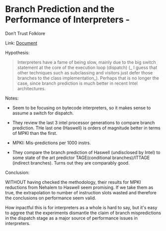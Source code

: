 # Branch Prediction and the Performance of Interpreters -
Don’t Trust Folklore

Link: [Document](https://hal.inria.fr/hal-01100647/document)

Hypothesis: 

> Interpreters have a fame of being slow, mainly due to the big switch statement at the core of the execution loop (dispatch) (_ I guess that other techniques such as subclassing and visitors just defer those branches to the class implementation_). Perhaps that is no longer the case, since branch prediction is much better in recent Intel architectures.

Notes:

- Seem to be focusing on bytecode interpreters, so it makes sense to assume a switch for dispatch.

- They review the last 3 intel processor generations to compare branch prediction. THe last one (Haswell) is orders of magnitude better in terms of MPKI than the first.

- MPKI: Mis-predictions per 1000 instrs.

- They compare the branch prediction of Haswell (undisclosed by Intel) to some state of the art predictor TAGE(conditional branches)/ITTAGE (indirect branches). Turns out they are comparably good.

Conclusion:

WITHOUT having checked the methodology, their results for MPKI reductions from Nehalem to Haswell seem promising. If we take them as true, the extrapolation to number of instruction slots wasted and therefore the conclusions on performance seem valid. 

How inpactful this is for interpreters as a whole is hard to say, but it's easy to aggree that the experiments dismantle the claim of branch mispredictions in the dispatch stage as a major source of performance issues in interpreters.


